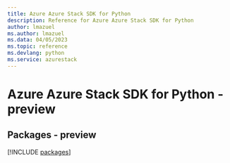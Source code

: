 ```yaml
---
title: Azure Azure Stack SDK for Python
description: Reference for Azure Azure Stack SDK for Python
author: lmazuel
ms.author: lmazuel
ms.data: 04/05/2023
ms.topic: reference
ms.devlang: python
ms.service: azurestack
---
```

# Azure Azure Stack SDK for Python - preview
## Packages - preview
[!INCLUDE [packages](azure-stack-index.md)]